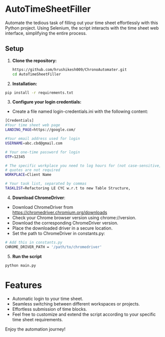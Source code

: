 # AutoTimeSheetFiller

Automate the tedious task of filling out your time sheet effortlessly with this Python project. Using Selenium, the script interacts with the time sheet web interface, simplifying the entire process.

## Setup

1. **Clone the repository:**
   ```bash
   https://github.com/hrushikesh009/ChronoAutomater.git
   cd AutoTimeSheetFiller
   ```

2. **Installation:**
```bash 
pip install -r requirements.txt
```

3. **Configure your login credentials:**

* Create a file named login-credentials.ini with the following content:

```bash 
[Credentials]
#Your time sheet web page
LANDING_PAGE=https://google.com/

#Your email address used for login
USERNAME=abc.cbd@gmail.com

# Your one-time password for login
OTP=12345

# The specific workplace you need to log hours for (not case-sensitive, keep it as close as possible)
# quotes are not required
WORKPLACE=Client Name

# Your task list, separated by commas
TASKLIST=Refactoring LE CYC w.r.t to new Table Structure, 
```

4. **Download ChromeDriver**:

* Download ChromeDriver from https://chromedriver.chromium.org/downloads
* Check your Chrome browser version using chrome://version.
* Download the corresponding ChromeDriver version.
* Place the downloaded driver in a secure location.
* Set the path to ChromeDriver in constants.py:


```bash
# Add this in constants.py
CHROME_DRIVER_PATH = '/path/to/chromedriver'
```

5. **Run the script**

```bash
python main.py
```

# Features
* Automatic login to your time sheet.
* Seamless switching between different workspaces or projects.
* Effortless submission of time blocks.
* Feel free to customize and extend the script according to your specific time sheet requirements.

Enjoy the automation journey!